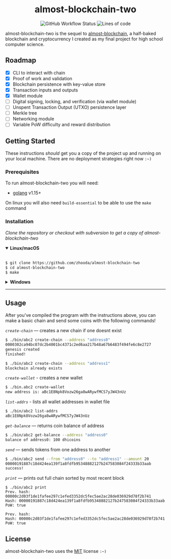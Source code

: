 <h1 align="center">almost-blockchain-two</h1>
<p align="center"><img alt="GitHub Workflow Status" src="https://img.shields.io/github/workflow/status/zhooda/almost-blockchain-two/Go?style=flat-square">
<img alt="Lines of code" src="https://img.shields.io/tokei/lines/github/zhooda/almost-blockchain-two?color=crimson&label=lines%20of%20code&style=flat-square"></p>


<div style="margin-bottom: 2%"></div>

almost-blockchain-two is the sequel to [almost-blockchain](https://github.com/zhooda/almost-blockchain), a half-baked blockchain and cryptocurrency I created as my final project for high school computer science. 

<div style="margin-bottom: 2%"></div>

## Roadmap

- [x] CLI to interact with chain
- [x] Proof of work and validation
- [x] Blockchain persistence with key-value store
- [x] Transaction inputs and outputs
- [x] Wallet module
- [ ] Digital signing, locking, and verification (via wallet module)
- [ ] Unspent Transaction Output (UTXO) persistence layer
- [ ] Merkle tree
- [ ] Networking module
- [ ] Variable PoW difficulty and reward distribution

## Getting Started

These instructions *should* get you a copy of the project up and running
on your local machine. There are no deployment strategies right now `:~)`

### Prerequisites

To run almost-blockchain-two you will need:

- [golang](https://golang.org/) v1.15+

On linux you will also need `build-essential` to be able to use the `make` command

### Installation

_Clone the repository or checkout with subversion to get a copy of almost-blockchain-two_

<details open>
<summary><b>Linux/macOS</b></summary>
<br>

```bash
$ git clone https://github.com/zhooda/almost-blockchain-two
$ cd almost-blockchain-two
$ make
```
</details>

<details>
<summary><b>Windows</b></summary>
<br>

```powershell
PS> git clone https://github.com/zhooda/almost-blockchain-two
PS> cd .\almost-blockchain-two\src
PS> go build -v -o ..\bin\abc2.exe main.go
PS> cd ..
```

When running abc2 on windows using the commands outlined below, replace `./bin/abc2` with `.\bin\abc2.exe` and you'll be good to go :)

</details>

---

## Usage

After you've compiled the program with the instructions above, you can make a basic chain and send some coins with the following commands!

_`create-chain`_ — creates a new chain if one doesnt exist
```bash
$ ./bin/abc2 create-chain --address "address0"
0000302ca94bc07dc2b4001bc4371c2ed6aa217b48a67b6483f494fe6c8e2727
genesis created
finished!

$ ./bin/abc2 create-chain --address "address1"
blockchain already exists
```

_`create-wallet`_ - creates a new wallet
```bash
$ ./bin.abc2 create-wallet
new address is: aBc1E8Npk8Vozw26ga8wARywfMCS7yJW43nUz
```

_`list-addrs`_ - lists all wallet addresses in wallet file
```bash
$ ./bin/abc2 list-addrs
aBc1E8Npk8Vozw26ga8wARywfMCS7yJW43nUz
```

_`get-balance`_ — returns coin balance of address
```bash
$ ./bin/abc2 get-balance --address "address0"
balance of address0: 100 dhicoins
```

_`send`_ — sends tokens from one address to another
```bash
$ ./bin/abc2 send --from "address0" --to "address1" --amount 20
00000191887c18d424ea139f1a8fdfb95348882127b247583084f24333b33aab
success!
```

_`print`_ — prints out full chain sorted by most recent block
```
$ ./bin/abc2 print
Prev. hash: 00000c2d03f1de1fafee297c1efed3352dc5fec5ae2ac28de036929d78f2b741
Hash: 00000191887c18d424ea139f1a8fdfb95348882127b247583084f24333b33aab
PoW: true

Prev. hash:
Hash: 00000c2d03f1de1fafee297c1efed3352dc5fec5ae2ac28de036929d78f2b741
PoW: true
```

## License
almost-blockchain-two uses the [MIT](https://choosealicense.com/licenses/mit/) license `:~)`
